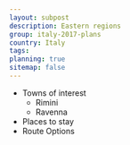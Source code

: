 ```yaml
---
layout: subpost
description: Eastern regions
group: italy-2017-plans
country: Italy
tags: 
planning: true
sitemap: false
---
```


- Towns of interest
	- Rimini
	- Ravenna
- Places to stay
- Route Options